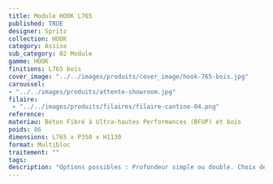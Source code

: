 ```yaml
---
title: Module HOOK L765
published: TRUE
designer: Spritz
collection: HOOK
category: Assise
sub_category: 02 Module
gamme: HOOK
finitions: L765 bois
cover_image: "../../images/produits/cover_image/hook-765-bois.jpg"
caroussel: 
- "../../images/produits/attente-showroom.jpg"
filaire: 
 - "../../images/produits/filaires/filaire-cantine-04.png"
reference: 
materiau: Béton Fibré à Ultra-hautes Performances (BFUP) et bois
poids: 86
dimensions: L765 x P350 x H1130
format: Multibloc
traitement: ""
tags: 
description: "Options possibles : Profondeur simple ou double. Choix des portes : Bois / Alu composite. Avec ou sans boite aux lettres."
---
```

